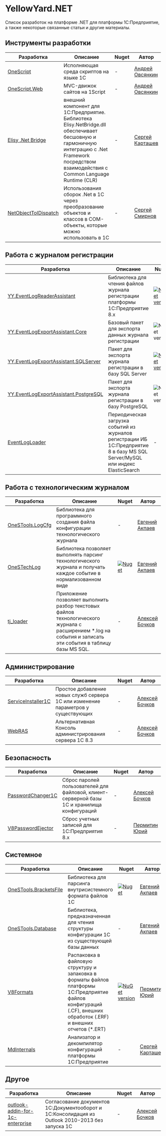 # YellowYard.NET

Список разработок на платформе .NET для платформы 1С:Предприятие, а также некоторые связанные статьи и другие материалы.

## Инструменты разработки

| Разработка | Описание | Nuget | Автор |
| ---------- | -------- | ----- | ----- |
| [OneScript](https://github.com/EvilBeaver/OneScript) | Исполняющая среда скриптов на языке 1С | - | [Андрей Овсянкин](https://infostart.ru/profile/267027/) |
| [OneScript.Web](https://github.com/EvilBeaver/OneScript.Web) | MVC-движок сайтов на 1Script | - | [Андрей Овсянкин](https://infostart.ru/profile/267027/) |
| [Elisy .Net Bridge](http://www.1csoftware.com/dotnet) | внешний компонент для 1C:Предприятие. Библиотека Elisy.NetBridge.dll обеспечивает бесшовную и гармоничную интеграцию с .Net Framework посредством взаимодействия с Common Language Runtime (CLR) | - | [Сергей Карташев](https://infostart.ru/profile/40833/) |
| [NetObjectToIDispatch](https://infostart.ru/public/238584/) | Использования сборок .Net в 1С через преобразование объектов и классов в COM-объекты, которые можно использовать в 1С | - | [Сергей Смирнов](https://infostart.ru/profile/82159/) |

## Работа с журналом регистрации

| Разработка | Описание | Nuget | Автор |
| ---------- | -------- | ----- | ----- |
| [YY.EventLogReaderAssistant](https://github.com/YPermitin/YY.EventLogReaderAssistant) | Библиотека для чтения файлов журнала регистрации платформы 1С:Предприятие 8.x | [![NuGet version](https://badge.fury.io/nu/YY.EventLogReaderAssistant.svg)](https://badge.fury.io/nu/YY.EventLogReaderAssistant) | [Пермитин Юрий](https://infostart.ru/profile/225415/) |
| [YY.EventLogExportAssistant.Core](https://github.com/YPermitin/YY.EventLogExportAssistant/tree/master/Libs/YY.EventLogExportAssistant.Core) | Базовый пакет для экспорта данных журнала регистрации | ![NuGet version](https://badge.fury.io/nu/YY.EventLogExportAssistant.Core.svg) | [Пермитин Юрий](https://infostart.ru/profile/225415/) |
| [YY.EventLogExportAssistant.SQLServer](https://github.com/YPermitin/YY.EventLogExportAssistant/tree/master/Libs/YY.EventLogExportAssistant.SQLServer) | Пакет для экспорта журнала регистрации в базу SQL Server | [![NuGet version](https://badge.fury.io/nu/YY.EventLogExportAssistant.SQLServer.svg)](https://badge.fury.io/nu/YY.EventLogExportAssistant.SQLServer) | [Пермитин Юрий](https://infostart.ru/profile/225415/) |
| [YY.EventLogExportAssistant.PostgreSQL](https://github.com/YPermitin/YY.EventLogExportAssistant/tree/master/Libs/YY.EventLogExportAssistant.PostgreSQL) | Пакет для экспорта журнала регистрации в базу PostgreSQL | ![NuGet version](https://badge.fury.io/nu/YY.EventLogExportAssistant.PostgreSQL.svg) | [Пермитин Юрий](https://infostart.ru/profile/225415/) |
| [EventLogLoader](https://github.com/alekseybochkov/EventLogLoader) | Периодическая загрузка событий из журналов регистрации ИБ 1С:Предприятие 8 в базу MS SQL Server/MySQL или индекс ElasticSearch | - | [Алексей Бочков](https://infostart.ru/profile/15301/) |

## Работа с технологическим журналом

| Разработка | Описание | Nuget | Автор |
| ---------- | -------- | ----- | ----- |
| [OneSTools.LogCfg](https://github.com/akpaevj/OneSTools.LogCfg) | Библиотека для программного создания файла конфигурации технологического журнала | - | [Евгений Акпаев](https://infostart.ru/profile/457562/) |
| [OneSTechLog](https://github.com/akpaevj/OneSTechLog) | Библиотека позволяет выполнять парсинг технологического журнала и получать каждое событие в нормализованном виде | [![Nuget](https://img.shields.io/nuget/v/OneSTechLog)](https://www.nuget.org/packages/OneSTechLog) | [Евгений Акпаев](https://infostart.ru/profile/457562/) |
| [tj_loader](https://github.com/alekseybochkov/tj_loader) | Приложение позволяет выполнить разбор текстовых файлов технологического журнала с расширением *.log на события и записать эти события в таблицу базы MS SQL. | - | [Алексей Бочков](https://infostart.ru/profile/15301/) |

## Администрирование

| Разработка | Описание | Nuget | Автор |
| ---------- | -------- | ----- | ----- |
| [ServiceInstaller1C](https://github.com/alekseybochkov/ServiceInstaller1C) | Простое добавление новых служб сервера 1С или изменение параметров у существующих | - | [Алексей Бочков](https://infostart.ru/profile/15301/) |
| [WebRAS](https://github.com/alekseybochkov/WebRAS) | Альтернативная Консоль администрирования сервера 1С 8.3 | - | [Алексей Бочков](https://infostart.ru/profile/15301/) |

## Безопасность

| Разработка | Описание | Nuget | Автор |
| ---------- | -------- | ----- | ----- |
| [PasswordChanger1C](https://github.com/alekseybochkov/PasswordChanger1C) | Сброс паролей пользователей для файловой, клиент-серверной базы 1С и хранилища конфигураций | - | [Алексей Бочков](https://infostart.ru/profile/15301/) |
| [V8PasswordEjector](https://github.com/YPermitin/V8PasswordEjector) | Сброс учетных записей для 1С:Предприятия 8.x | - | [Пермитин Юрий](https://infostart.ru/profile/225415/) |

## Системное

| Разработка | Описание | Nuget | Автор |
| ---------- | -------- | ----- | ----- |
| [OneSTools.BracketsFile](https://github.com/akpaevj/OneSTools.BracketsFile) | Библиотека для парсинга внутрисистемного формата файлов 1С | [![Nuget](https://img.shields.io/nuget/v/OneSTools.BracketsFile)](https://www.nuget.org/packages/OneSTools.BracketsFile) | [Евгений Акпаев](https://infostart.ru/profile/457562/) |
| [OneSTools.Database](https://github.com/akpaevj/OneSTools.Database) | Библиотека, предназначенная для чтения структуры конфигурации 1С из существующей базы данных | - | [Евгений Акпаев](https://infostart.ru/profile/457562/) |
| [V8Formats](https://github.com/YPermitin/V8Formats) | Распаковка в файловую структуру и запаковка в форматы файлов платформы 1С:Предприятие файлов конфигураций (.CF), внешних обработок (.ERF) и внешних отчетов (*.ERT) | [![NuGet version](https://badge.fury.io/nu/V8Formats.svg)](https://badge.fury.io/nu/V8Formats) | [Пермитин Юрий](https://infostart.ru/profile/225415/) |
| [MdInternals](https://github.com/elisy/MdInternals) | Анализатор и декомпилятор конфигураций платформы 1С:Предприятие | - | [Сергей Карташев](https://infostart.ru/profile/40833/) |

## Другое

| Разработка | Описание | Nuget | Автор |
| ---------- | -------- | ----- | ----- |
| [outlook-addin-for-1c-enterprise](https://github.com/alekseybochkov/outlook-addin-for-1c-enterprise) | Согласование документов 1С:Документооборот и 1С:Консолидация из Outlook 2010-2013 без запуска 1С | - | [Алексей Бочков](https://infostart.ru/profile/15301/) |
